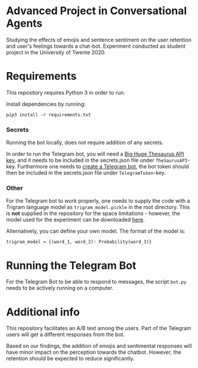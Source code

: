 # Advanced Project in Conversational Agents

Studying the effects of emojis and sentence sentiment on the user retention and user's feelings towards a chat-bot.
Experiment conducted as student project in the University of Twente 2020. 

# Requirements
This repository requires Python 3 in order to run.

Install dependencies by running:
```
pip3 install -r requirements.txt
```

### Secrets

Running the bot locally, does not require addition of any secrets.

In order to run the Telegram bot, you will need a [Big Huge Thesaurus API key](https://words.bighugelabs.com/site/api), and it needs to be included in the secrets.json file under `TheSaurusAPI`-key.
Furthermore one needs to [create a Telegram bot](https://core.telegram.org/bots#3-how-do-i-create-a-bot), the bot token should then be included in the secrets.json file under `TelegramToken`-key.

### Other

For the Telegram bot to work properly, one needs to supply the code with a Trigram language model as `trigram_model.pickle` in the root directory. This is **not** supplied in the repository for the space limitations - however, the model used for the experiment can be downloaded [here](https://drive.google.com/file/d/1cqETZ9hJwVSD8ChAGRAF_XzXXMTC8wum/view?usp=sharing).

Alternatively, you can define your own model. The format of the model is:
```
trigram_model = {(word_1, word_2): Probability(word_3)}
```


# Running the Telegram Bot

For the Telegram Bot to be able to respond to messages, the script `bot.py` needs to be actively running on a computer.

# Additional info

This repository facilitates an A/B test among the users. Part of the Telegram users will get a different responses from the bot.

Based on our findings, the addition of emojis and sentimental responses will have minor impact on the perception towards the chatbot. However, the retention should be expected to reduce significantly.